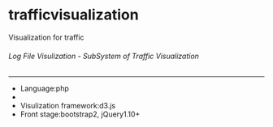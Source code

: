trafficvisualization
====================

Visualization for traffic

<h6>Log File Visulization - SubSystem of Traffic Visualization</h6>
<hr>
<ul>
  <li>Language:php<li>
  <li>Visulization framework:d3.js</li>
  <li>Front stage:bootstrap2, jQuery1.10+</li>
<ul>
